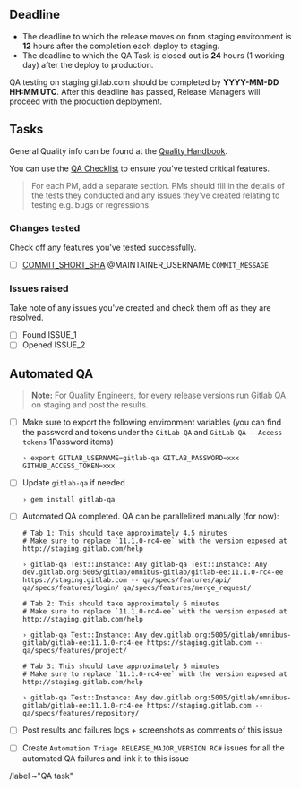 <!--
# Read me first!

A Release Manager will create this issue once a staging deploy is completed.

A Release Manager should create the ["Changes tested" task list](#changes-tested) to mention the maintainers responsible for each commit since the last release so they can delegate testing.

You can use the following oneliner to get started, but you will need to mention the maintainers manually until there is a tool for this. ```git log PREVIOUS_TAG-ee..LATEST_TAG-ee --pretty=format:"- [ ] [%h](https://gitlab.com/gitlab-org/gitlab-ee/commit/%h) @%aN \`%s\`"```

The [deadline](#deadline) should be set to **12** hours after the completion of the deploy.

`RELEASE_VERSION` eg. `10.3.2`, `10.4.1`.

Set the issue title to: `YYYY-MM-DD: RELEASE_VERSION QA task`

If this is a security release add the word "Security"  before `RELEASE_VERSION`. `YYYY-MM-DD: Security RELEASE_VERSION QA task`

**Set the issue as confidential if this is a security release**
-->

## Deadline

* The deadline to which the release moves on from staging environment is **12** hours after the completion each deploy to staging.
* The deadline to which the QA Task is closed out is **24** hours (1 working day) after the deploy to production.

QA testing on staging.gitlab.com should be completed by **YYYY-MM-DD HH:MM UTC**.
After this deadline has passed, Release Managers will proceed with the production deployment.

## Tasks

General Quality info can be found at the [Quality Handbook](https://about.gitlab.com/handbook/quality/).

You can use the [QA Checklist](https://gitlab.com/gitlab-org/release/docs/blob/master/general/qa-checklist.md)
to ensure you've tested critical features.

> For each PM, add a separate section. PMs should fill in the details of the
tests they conducted and any issues they've created relating to testing e.g. bugs or regressions.

### Changes tested

Check off any features you've tested successfully.

- [ ] [COMMIT_SHORT_SHA](LINK_TO_COMMIT) @MAINTAINER_USERNAME `COMMIT_MESSAGE`

### Issues raised

Take note of any issues you've created and check them off as they are resolved.

- [ ] Found ISSUE_1
- [ ] Opened ISSUE_2

## Automated QA

> **Note:** For Quality Engineers, for every release versions run Gitlab QA on staging and post the results.

- [ ] Make sure to export the following environment variables (you can find the
  password and tokens under the `GitLab QA` and `GitLab QA - Access tokens` 1Password items)

  ```
  › export GITLAB_USERNAME=gitlab-qa GITLAB_PASSWORD=xxx GITHUB_ACCESS_TOKEN=xxx
  ```

- [ ] Update `gitlab-qa` if needed

  ```
  › gem install gitlab-qa
  ```
- [ ] Automated QA completed. QA can be parallelized manually (for now):

  ```
  # Tab 1: This should take approximately 4.5 minutes
  # Make sure to replace `11.1.0-rc4-ee` with the version exposed at http://staging.gitlab.com/help

  › gitlab-qa Test::Instance::Any gitlab-qa Test::Instance::Any dev.gitlab.org:5005/gitlab/omnibus-gitlab/gitlab-ee:11.1.0-rc4-ee https://staging.gitlab.com -- qa/specs/features/api/ qa/specs/features/login/ qa/specs/features/merge_request/
  ```

  ```
  # Tab 2: This should take approximately 6 minutes
  # Make sure to replace `11.1.0-rc4-ee` with the version exposed at http://staging.gitlab.com/help

  › gitlab-qa Test::Instance::Any dev.gitlab.org:5005/gitlab/omnibus-gitlab/gitlab-ee:11.1.0-rc4-ee https://staging.gitlab.com -- qa/specs/features/project/
  ```

  ```
  # Tab 3: This should take approximately 5 minutes
  # Make sure to replace `11.1.0-rc4-ee` with the version exposed at http://staging.gitlab.com/help

  › gitlab-qa Test::Instance::Any dev.gitlab.org:5005/gitlab/omnibus-gitlab/gitlab-ee:11.1.0-rc4-ee https://staging.gitlab.com -- qa/specs/features/repository/
  ```
- [ ] Post results and failures logs + screenshots as comments of this issue
- [ ] Create `Automation Triage RELEASE_MAJOR_VERSION RC#` issues for all the
  automated QA failures and link it to this issue

/label ~"QA task"

